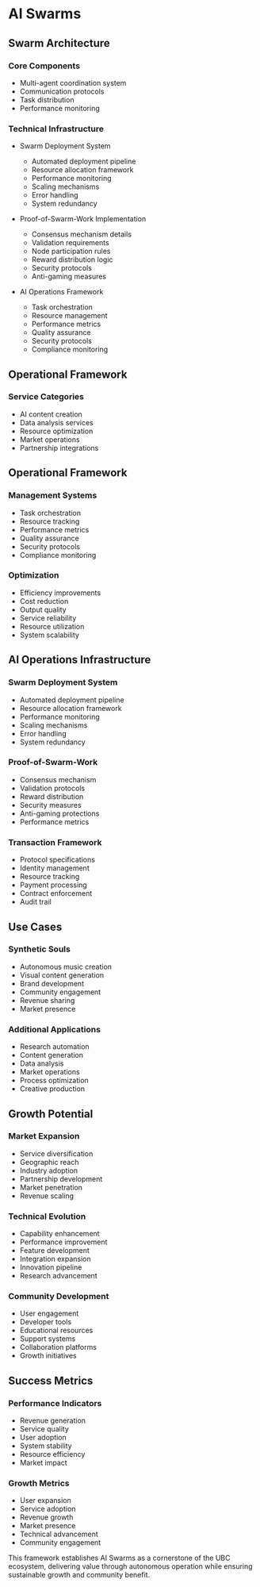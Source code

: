 # AI Swarms

## Swarm Architecture
### Core Components
- Multi-agent coordination system
- Communication protocols
- Task distribution
- Performance monitoring

### Technical Infrastructure
- Swarm Deployment System
  - Automated deployment pipeline
  - Resource allocation framework
  - Performance monitoring
  - Scaling mechanisms
  - Error handling
  - System redundancy

- Proof-of-Swarm-Work Implementation
  - Consensus mechanism details
  - Validation requirements
  - Node participation rules
  - Reward distribution logic
  - Security protocols
  - Anti-gaming measures

- AI Operations Framework
  - Task orchestration
  - Resource management
  - Performance metrics
  - Quality assurance
  - Security protocols
  - Compliance monitoring

## Operational Framework
### Service Categories
- AI content creation
- Data analysis services
- Resource optimization
- Market operations
- Partnership integrations


## Operational Framework
### Management Systems
- Task orchestration
- Resource tracking
- Performance metrics
- Quality assurance
- Security protocols
- Compliance monitoring

### Optimization
- Efficiency improvements
- Cost reduction
- Output quality
- Service reliability
- Resource utilization
- System scalability

## AI Operations Infrastructure
### Swarm Deployment System
- Automated deployment pipeline
- Resource allocation framework
- Performance monitoring
- Scaling mechanisms
- Error handling
- System redundancy

### Proof-of-Swarm-Work
- Consensus mechanism
- Validation protocols
- Reward distribution
- Security measures
- Anti-gaming protections
- Performance metrics

### Transaction Framework
- Protocol specifications
- Identity management
- Resource tracking
- Payment processing
- Contract enforcement
- Audit trail

## Use Cases
### Synthetic Souls
- Autonomous music creation
- Visual content generation
- Brand development
- Community engagement
- Revenue sharing
- Market presence

### Additional Applications
- Research automation
- Content generation
- Data analysis
- Market operations
- Process optimization
- Creative production

## Growth Potential
### Market Expansion
- Service diversification
- Geographic reach
- Industry adoption
- Partnership development
- Market penetration
- Revenue scaling

### Technical Evolution
- Capability enhancement
- Performance improvement
- Feature development
- Integration expansion
- Innovation pipeline
- Research advancement

### Community Development
- User engagement
- Developer tools
- Educational resources
- Support systems
- Collaboration platforms
- Growth initiatives

## Success Metrics
### Performance Indicators
- Revenue generation
- Service quality
- User adoption
- System stability
- Resource efficiency
- Market impact

### Growth Metrics
- User expansion
- Service adoption
- Revenue growth
- Market presence
- Technical advancement
- Community engagement

This framework establishes AI Swarms as a cornerstone of the UBC ecosystem, delivering value through autonomous operation while ensuring sustainable growth and community benefit.
